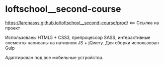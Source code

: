 # loftschool__second-course
https://larenasss.github.io/loftschool__second-course/prod/ <== Ссылка на проект

 Использованы HTML5 + CSS3, препроцессор SASS, интерактивные элементы написаны на нативном JS + jQwery. 
 Для сборки использован Gulp

Адаптирован под все мобильные устройства.
